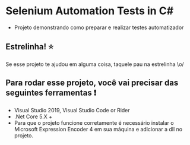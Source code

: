 # Selenium Automation Tests in C#

- Projeto demonstrando como preparar e realizar testes automatizador

## Estrelinha! :star:

Se esse projeto te ajudou em alguma coisa, taquele pau na estrelinha \o/

## Para rodar esse projeto, você vai precisar das seguintes ferramentas :exclamation:

- Visual Studio 2019, Visual Studio Code or Rider
- .Net Core 5.X +
- Para que o projeto funcione corretamente é necessário instalar o Microsoft Expression Encoder  4 em sua máquina e adicionar a dll no projeto.
